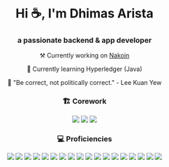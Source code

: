 <h1 align="center">Hi ☕, I'm Dhimas Arista</h1>
<h3 align="center">a passionate backend & app developer </h3>

<div align="center">
  <p>⚒️ Currently working on <a href="https://github.com/dhimasarista/nakoin">Nakoin</a></p>
  <p>🌱 Currently learning Hyperledger (Java)</p>
  <p>🧠 "Be correct, not politically correct." - Lee Kuan Yew</p>
</div>

<h3 align="center">🏗️ Corework</h3>
<p align="center">
  <img src="https://custom-icon-badges.demolab.com/badge/CSharp-%23E0559F.svg?logo=cshrp&logoColor=white&style=for-the-badge" />
  <img src="https://img.shields.io/badge/Java-%23F1413D.svg?logo=openjdk&logoColor=white&style=for-the-badge" />
  <img src="https://img.shields.io/badge/NodeJS-339933.svg?logo=node.js&logoColor=white&style=for-the-badge" />
</p>

<h3 align="center">💻 Proficiencies</h3>
<p align="center">
  <img src="https://img.shields.io/badge/PostgreSQL-0056A3?logo=postgresql&logoColor=white" />
  <img src="https://img.shields.io/badge/Redis-ED5454?logo=redis&logoColor=white" />
  <img src="https://img.shields.io/badge/Laravel-EB6A4A?logo=laravel&logoColor=white" />
  <img src="https://img.shields.io/badge/Fiber-%2300ADD8.svg?logo=go&logoColor=white" />
  <img src="https://img.shields.io/badge/react_native-%2320232a.svg?logo=react&logoColor=%2361DAFB" />
  <img src="https://img.shields.io/badge/Linux-%23FCC624?logo=linux&logoColor=black" />
  <img src="https://img.shields.io/badge/Git-%23F1502F?logo=git&logoColor=white" />
  <img src="https://img.shields.io/badge/DBeaver-%234A90E2?logo=dbeaver&logoColor=white" />
  <img src="https://img.shields.io/badge/Postman-%23FF6C37?logo=postman&logoColor=white" />
  <img src="https://img.shields.io/badge/SocketIO-%23B0B0B0?logo=socketdotio&logoColor=black&color=white" />
  <img src="https://img.shields.io/badge/Unit%20Testing-%23FF5722?logo=jest&logoColor=white" />
  <img src="https://img.shields.io/badge/Nginx-%23009639?logo=nginx&logoColor=white" />
  <img src="https://img.shields.io/badge/Docker-%232496ED?logo=docker&logoColor=white" />
  <img src="https://img.shields.io/badge/RabbitMQ-%23FF6600?logo=rabbitmq&logoColor=white" />
  <img src="https://img.shields.io/badge/Blockchain.com-121D33?logo=blockchaindotcom&logoColor=fff" />
  <img src="https://img.shields.io/badge/GitHub_Actions-2088FF?logo=github-actions&logoColor=white" />
  <img src="https://img.shields.io/badge/Hostinger-673DE6?logo=hostinger&logoColor=white" />
  <img src="https://img.shields.io/badge/Bun-282a36?logo=bun&logoColor=fbf0df" />
</p>


<!--
| Core | Corework | Proficiencies |
|-------------------------|----------------------|----------------------|
| ![C#](https://custom-icon-badges.demolab.com/badge/CSharp-%23E0559F.svg?logo=cshrp&logoColor=white&style=for-the-badge) ![Java](https://img.shields.io/badge/Java-%23F1413D.svg?logo=openjdk&logoColor=white&style=for-the-badge) | ![NodeJS](https://img.shields.io/badge/NodeJS-339933.svg?logo=node.js&logoColor=white&style=for-the-badge) | ![Laravel](https://img.shields.io/badge/Laravel-EB6A4A?logo=laravel&logoColor=white&style=for-the-badge) ![Go](https://img.shields.io/badge/Fiber-%2300ADD8.svg?logo=go&logoColor=white&style=for-the-badge)	![React Native](https://img.shields.io/badge/react_native-%2320232a.svg?style=for-the-badge&logo=react&logoColor=%2361DAFB) |

![MSSQL](https://custom-icon-badges.demolab.com/badge/MSSQL-EB5A5A.svg?logo=mssql&logoColor=white)
[![LinkedIn](https://custom-icon-badges.demolab.com/badge/LinkedIn-0A66C2?logo=linkedin-white&logoColor=fff)](https://www.linkedin.com/in/dhimasarista/)
[![Instagram Badge](https://img.shields.io/badge/-Instagram-purple?logo=instagram&logoColor=white&link=https://instagram.com/codedhims/)](https://www.instagram.com/codedhims)
[![Gmail](https://img.shields.io/badge/-Gmail-c14438?style=flat&logo=Gmail&logoColor=white)](mailto:mdhimasarista@gmail.com)
[![Website Badge](https://img.shields.io/badge/-Website-c14438?style=flat&logo=Google-Chrome&logoColor=white&link=https://dhimasarista.github.io)](https://dhimasarista.github.io)
[![Github](https://img.shields.io/github/followers/dhimasarista?label=Follow&style=social)](https://github.com/dhimasarista)
